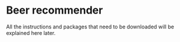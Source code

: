 # Beer recommender 

All the instructions and packages that need to be downloaded will be explained here later. 
